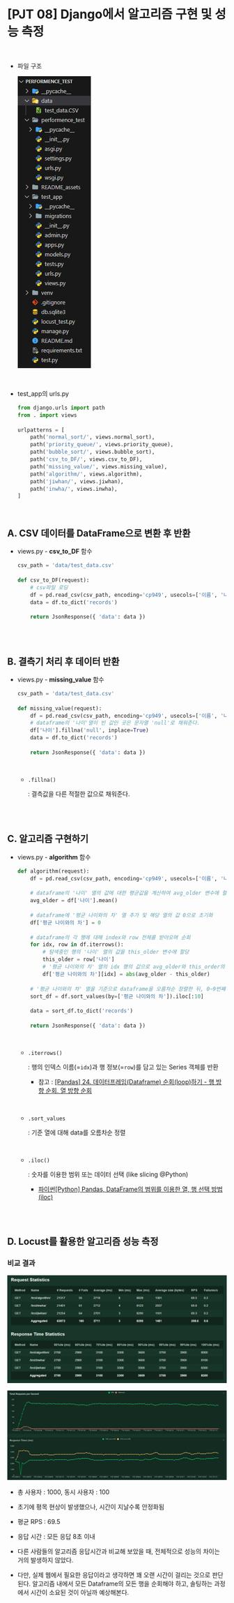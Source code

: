 # [PJT 08] Django에서 알고리즘 구현 및 성능 측정

<br>

* 파일 구조
  
  ![](README_assets/2023-11-03-16-15-36-image.png)
  
  <br>

* test_app의 urls.py
  
  ```python
  from django.urls import path
  from . import views
  
  urlpatterns = [
      path('normal_sort/', views.normal_sort),
      path('priority_queue/', views.priority_queue),
      path('bubble_sort/', views.bubble_sort),
      path('csv_to_DF/', views.csv_to_DF),
      path('missing_value/', views.missing_value),
      path('algorithm/', views.algorithm),
      path('jiwhan/', views.jiwhan),
      path('inwha/', views.inwha),
  ]
  ```

<br>

## A. CSV 데이터를 DataFrame으로 변환 후 반환

* views.py - **csv_to_DF** 함수
  
  ```python
  csv_path = 'data/test_data.csv'
  
  def csv_to_DF(request):
      # csv파일 로딩
      df = pd.read_csv(csv_path, encoding='cp949', usecols=['이름', '나이'])
      data = df.to_dict('records')
  
      return JsonResponse({ 'data': data })
  ```

<br>

<br>

## B. 결측기 처리 후 데이터 반환

* views.py - **missing_value** 함수
  
  ```python
  csv_path = 'data/test_data.csv'
  
  def missing_value(request):
      df = pd.read_csv(csv_path, encoding='cp949', usecols=['이름', '나이'])
      # dataframe의 '나이'열이 빈 값인 곳은 문자열 'null'로 채워준다.
      df['나이'].fillna('null', inplace=True)
      data = df.to_dict('records')
  
      return JsonResponse({ 'data': data })
  ```
  
  <br>
  
  * `.fillna()`
    
    : 결측값을 다른 적절한 값으로 채워준다.

<br>

<br>

## C. 알고리즘 구현하기

* views.py - **algorithm** 함수
  
  ```python
  def algorithm(request):
      df = pd.read_csv(csv_path, encoding='cp949', usecols=['이름', '나이'])
  
      # dataframe의 '나이' 열의 값에 대한 평균값을 계산하여 avg_older 변수에 할당
      avg_older = df['나이'].mean()
  
      # dataframe에 '평균 나이와의 차' 열 추가 및 해당 열의 값 0으로 초기화
      df['평균 나이와의 차'] = 0
  
      # dataframe의 각 행에 대해 index와 row 전체를 받아오며 순회
      for idx, row in df.iterrows():
          # 탐색중인 행의 '나이' 열의 값을 this_older 변수에 할당
          this_older = row['나이']
          # '평균 나이와의 차' 열의 idx 행의 값으로 avg_older와 this_order의 절댓값을 할당
          df['평균 나이와의 차'][idx] = abs(avg_older - this_older)
  
      # '평균 나이와의 차' 열을 기준으로 dataframe을 오름차순 정렬한 뒤, 0~9번째 행까지만 받기
      sort_df = df.sort_values(by=['평균 나이와의 차']).iloc[:10]
  
      data = sort_df.to_dict('records')
  
      return JsonResponse({ 'data': data })
  ```
  
  <br>
  
  * `.iterrows()`
    
    : 행의 인덱스 이름(=`idx`)과 행 정보(=`row`)를 담고 있는 Series 객체를 반환 
    
    * 참고 : [[Pandas] 24. 데이터프레임(Dataframe) 순회(loop)하기 - 행 방향 순회, 열 방향 순회](https://zephyrus1111.tistory.com/172)
      
      <br>
  
  * `.sort_values`
    
    : 기준 열에 대해 data를 오름차순 정렬
    
    <br>
  
  * `.iloc()`
    
    : 숫자를 이용한 범위 또는 데이터 선택    (like slicing @Python)
    
    * [파이썬[Python] Pandas, DataFrame의 범위를 이용한 열, 행 선택 방법(iloc)](https://appia.tistory.com/199)

<br>

<br>

## D. Locust를 활용한 알고리즘 성능 측정

### 비교 결과

![](README_assets/2023-11-03-16-12-14-image.png)

![](README_assets/2023-11-03-16-41-59-image.png)

* 총 사용자 : 1000, 동시 사용자 : 100

* 초기에 평목 현상이 발생했으나, 시간이 지날수록 안정화됨

* 평균 RPS : 69.5

* 응답 시간 : 모든 응답 8초 이내

* 다른 사람들의 알고리즘 응답시간과 비교해 보았을 때, 전체적으로 성능의 차이는 거의 발생하지 않았다. 

* 다만, 실제 웹에서 필요한 응답이라고 생각하면 꽤 오랜 시간이 걸리는 것으로 판단된다. 알고리즘 내에서 모든 Dataframe의 모든 행을 순회해야 하고, 솔팅하는 과정에서 시간이 소요된 것이 아닐까 예상해본다. 


